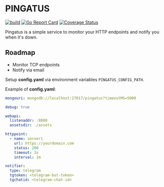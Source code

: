 # PINGATUS

[![build](https://github.com/adobromilskiy/pingatus/actions/workflows/ci.yml/badge.svg)](https://github.com/adobromilskiy/pingatus/actions/workflows/test.yml)
[![Go Report Card](https://goreportcard.com/badge/github.com/adobromilskiy/pingatus)](https://goreportcard.com/report/github.com/adobromilskiy/pingatus)
[![Coverage Status](https://coveralls.io/repos/github/adobromilskiy/pingatus/badge.svg?branch=main&kill_cache=1)](https://coveralls.io/github/adobromilskiy/pingatus?branch=main)

Pingatus is a simple service to monitor your HTTP endpoints and notify you when it's down.

## Roadmap

- Monitor TCP endpoints
- Notify via email

Setup **config.yaml** via environment variables `PINGATUS_CONFIG_PATH`.

Example of **config.yaml**:

```yaml
mongouri: mongodb://localhost:27017/pingatus?timeoutMS=5000

debug: true

webapi:
  listenaddr: :8080
  assetsdir: ./assets

httppoint:
  - name: server1
    url: https://yourdomain.com
    status: 200
    timeout: 3s
    interval: 1m

notifier:
  type: telegram
  tgtoken: <telegram-bot-token>
  tgchatid: <telegram-chat-id>
```